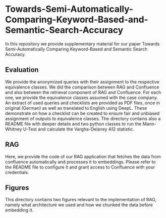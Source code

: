 # Towards-Semi-Automatically-Comparing-Keyword-Based-and-Semantic-Search-Accuracy
In this repository we provide supplementary material for our paper Towards Semi-Automatically Comparing Keyword-Based and Semantic Search Accuracy.


## Evaluation

We provide the anonymized queries with their assignment to the respective equivalence classes. We did the comparison between RAG and Confluence and also between the retrieval component of RAG and Confluence.
For each one, we provide the equivalence classes assumed with the case company.
An extract of used queries and checklists are provided as PDF files, once in original (German) as well as translated to English using DeepL. 
These demonstrate on how a checklist can be created to ensure fair and unbiased assignment of outputs to equivalence classes.
The directory contains also a README file with deeper details and two python classes to run the Mann-Whitney U-Test and calculate the Vargha-Delaney A12 statistic.

## RAG

Here, we provide the code of our RAG application that fetches the data from confluence automatically and processes it to embeddings.
Please refer to the README file to configure it and grant access to Confluence with your credentials. 

## Figures

This directory contains two figures relevant to the implementation of RAG, namely what architecture we used and how we chunked the data before embedding it. 
